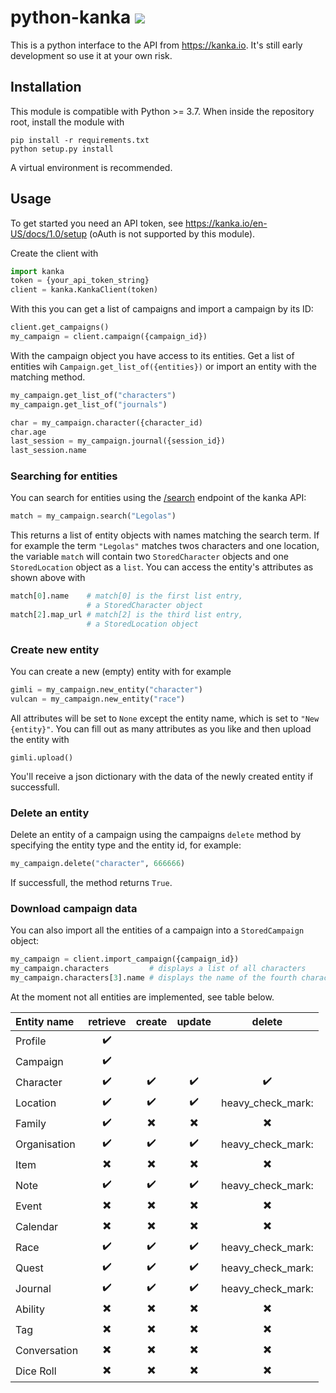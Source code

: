 # python-kanka ![](https://github.com/rbtnx/python-kanka/workflows/build/badge.svg)
This is a python interface to the API from https://kanka.io. It's still early development so use it at your own risk.

## Installation
This module is compatible with Python >= 3.7. When inside the repository root, install the module with
```
pip install -r requirements.txt
python setup.py install
```
A virtual environment is recommended.


## Usage
To get started you need an API token, see <https://kanka.io/en-US/docs/1.0/setup> (oAuth is not supported by this module).

Create the client with
```python
import kanka
token = {your_api_token_string}
client = kanka.KankaClient(token)
```

With this you can get a list of campaigns and import a campaign by its ID:
```python
client.get_campaigns()
my_campaign = client.campaign({campaign_id})
```

With the campaign object you have access to its entities. Get a list of entities wih `Campaign.get_list_of({entities})` or import an entity with the matching method. 
```python
my_campaign.get_list_of("characters")
my_campaign.get_list_of("journals")

char = my_campaign.character({character_id)
char.age
last_session = my_campaign.journal({session_id})
last_session.name
```

### **Searching for entities**
You can search for entities using the [/search](https://kanka.io/en/docs/1.0/search) endpoint of the kanka API:
```python
match = my_campaign.search("Legolas")
```
This returns a list of entity objects with names matching the search term. If for example the term `"Legolas"` matches twos characters and one location, the variable `match` will contain two `StoredCharacter` objects and one `StoredLocation` object as a `list`. You can access the entity's attributes as shown above with
```python
match[0].name    # match[0] is the first list entry,
                 # a StoredCharacter object
match[2].map_url # match[2] is the third list entry,
                 # a StoredLocation object
```

### **Create new entity**
You can create a new (empty) entity with for example
```python
gimli = my_campaign.new_entity("character")
vulcan = my_campaign.new_entity("race")
```
All attributes will be set to `None` except the entity name, which is set to `"New {entity}"`. You can fill out as many attributes as you like and then upload the entity with
```pyhon
gimli.upload()
```
You'll receive a json dictionary with the data of the newly created entity if successfull.

### **Delete an entity**
Delete an entity of a campaign using the campaigns `delete` method by specifying the entity type and the entity id, for example:
```python
my_campaign.delete("character", 666666)
```
If successfull, the method returns `True`.

### **Download campaign data**

You can also import all the entities of a campaign into a `StoredCampaign` object:
```python
my_campaign = client.import_campaign({campaign_id})
my_campaign.characters         # displays a list of all characters
my_campaign.characters[3].name # displays the name of the fourth character in the list
```

At the moment not all entities are implemented, see table below.

| Entity name | retrieve | create | update | delete |
|:------------|:----------------------:|:----------------------:|:----------------------:|:----------------------:|
|Profile      |:heavy_check_mark:      ||||
|Campaign     |:heavy_check_mark:      ||||
|Character    |:heavy_check_mark:      |:heavy_check_mark:|:heavy_check_mark:|:heavy_check_mark:|heavy_check_mark:|
|Location     |:heavy_check_mark:      |:heavy_check_mark:|:heavy_check_mark:|heavy_check_mark:|
|Family       |:heavy_check_mark:      |:heavy_multiplication_x:|:heavy_multiplication_x:|:heavy_multiplication_x:|
|Organisation |:heavy_check_mark:      |:heavy_check_mark:|:heavy_check_mark:|heavy_check_mark:|
|Item         |:heavy_multiplication_x:|:heavy_multiplication_x:|:heavy_multiplication_x:|:heavy_multiplication_x:|
|Note         |:heavy_check_mark:      |:heavy_check_mark:|:heavy_check_mark:|heavy_check_mark:|
|Event        |:heavy_multiplication_x:|:heavy_multiplication_x:|:heavy_multiplication_x:|:heavy_multiplication_x:|
|Calendar     |:heavy_multiplication_x:|:heavy_multiplication_x:|:heavy_multiplication_x:|:heavy_multiplication_x:|
|Race         |:heavy_check_mark:      |:heavy_check_mark:|:heavy_check_mark:|heavy_check_mark:|
|Quest        |:heavy_check_mark:      |:heavy_check_mark:|:heavy_check_mark:|heavy_check_mark:|
|Journal      |:heavy_check_mark:      |:heavy_check_mark:|:heavy_check_mark:|heavy_check_mark:|
|Ability      |:heavy_multiplication_x:|:heavy_multiplication_x:|:heavy_multiplication_x:|:heavy_multiplication_x:|
|Tag          |:heavy_multiplication_x:|:heavy_multiplication_x:|:heavy_multiplication_x:|:heavy_multiplication_x:|
|Conversation |:heavy_multiplication_x:|:heavy_multiplication_x:|:heavy_multiplication_x:|:heavy_multiplication_x:|
|Dice Roll    |:heavy_multiplication_x:|:heavy_multiplication_x:|:heavy_multiplication_x:|:heavy_multiplication_x:|
